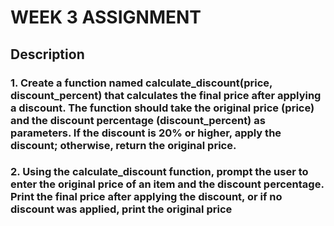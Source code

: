 # WEEK 3 ASSIGNMENT

## Description

### 1. Create a function named calculate_discount(price, discount_percent) that calculates the final price after applying a discount. The function should take the original price (price) and the discount percentage (discount_percent) as parameters. If the discount is 20% or higher, apply the discount; otherwise, return the original price.
### 2. Using the calculate_discount function, prompt the user to enter the original price of an item and the discount percentage. Print the final price after applying the discount, or if no discount was applied, print the original price
